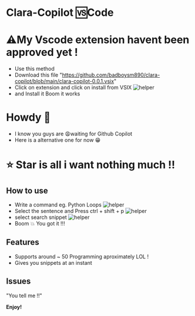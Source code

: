 # Clara-Copilot 🆚Code

# ⚠️My Vscode extension havent been approved yet !
- Use this method
- Download this file "https://github.com/badboysm890/clara-copilot/blob/main/clara-copilot-0.0.1.vsix"
- Click on extension and click on install from VSIX
![helper](https://github.com/badboysm890/clara-copilot/blob/main/images/Screenshot%20(62).png)
- and Install it Boom it works

# Howdy 👋

- I know you guys are 😩waiting for Github Copilot
- Here is a alternative one for now 😁


# ⭐ Star is all i want nothing much !!

## How to use

-  Write a command eg. Python Loops
![helper](https://github.com/badboysm890/clara-copilot/blob/main/images/Screenshot%20(67).png)
-  Select the sentence and Press ctrl + shift + p
![helper](https://github.com/badboysm890/clara-copilot/blob/main/images/Screenshot%20(68).png)
-  select search snippet
![helper](https://github.com/badboysm890/clara-copilot/blob/main/images/Screenshot%20(69).png) 
-  Boom 💥 You got it !!! 


## Features

- Supports around ~ 50 Programming aproximately LOL !
- Gives you snippets at an instant 

## Issues
 
"You tell me !!"

**Enjoy!**
